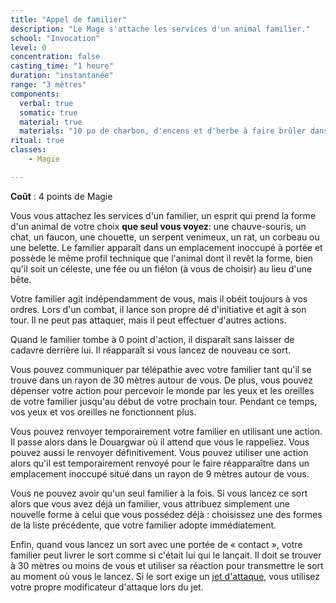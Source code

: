 ```yaml
---
title: "Appel de familier"
description: "Le Mage s'attache les services d'un animal familier."
school: "Invocation"
level: 0
concentration: false
casting_time: "1 heure"
duration: "instantanée"
range: "3 mètres"
components:
  verbal: true
  somatic: true
  material: true
  materials: "10 po de charbon, d'encens et d'herbe à faire brûler dans un brasero en laiton"
ritual: true
classes:
    - Magie

---
```

**Coût** : 4 points de Magie 

Vous vous attachez les services d'un familier, un esprit qui prend la forme d'un animal de votre choix **que seul vous voyez**: une chauve-souris, un chat, un faucon, une chouette, un serpent venimeux, un rat, un corbeau ou une belette. Le familier apparaît dans un emplacement inoccupé à portée et possède le même profil technique que l'animal dont il revêt la forme, bien qu'il soit un céleste, une fée ou un fiélon (à vous de choisir) au lieu d'une bête.

Votre familier agit indépendamment de vous, mais il obéit toujours à vos ordres. Lors d'un combat, il lance son propre dé d'initiative et agit à son tour. Il ne peut pas attaquer, mais il peut effectuer d'autres actions.

Quand le familier tombe à 0 point d'action, il disparaît sans laisser de cadavre derrière lui. Il réapparaît si vous lancez de nouveau ce sort.

Vous pouvez communiquer par télépathie avec votre familier tant qu'il se trouve dans un rayon de 30 mètres autour de vous. De plus, vous pouvez dépenser votre action pour percevoir le monde par les yeux et les oreilles de votre familier jusqu'au début de votre prochain tour. Pendant ce temps, vos yeux et vos oreilles ne fonctionnent plus.

Vous pouvez renvoyer temporairement votre familier en utilisant une action. Il passe alors dans le Douargwar où il attend que vous le rappeliez. Vous pouvez aussi le renvoyer définitivement. Vous pouvez utiliser une action alors qu'il est temporairement renvoyé pour le faire réapparaître dans un emplacement inoccupé situé dans un rayon de 9 mètres autour de vous.

Vous ne pouvez avoir qu'un seul familier à la fois. Si vous lancez ce sort alors que vous avez déjà un familier, vous attribuez simplement une nouvelle forme à celui que vous possédez déjà : choisissez une des formes de la liste précédente, que votre familier adopte immédiatement.

Enfin, quand vous lancez un sort avec une portée de « contact », votre familier peut livrer le sort comme si c'était lui qui le lançait. Il doit se trouver à 30 mètres ou moins de vous et utiliser sa réaction pour transmettre le sort au moment où vous le lancez. Si le sort exige un [jet d'attaque](/combattre/#jets-d-attaque), vous utilisez votre propre modificateur d'attaque lors du jet.
